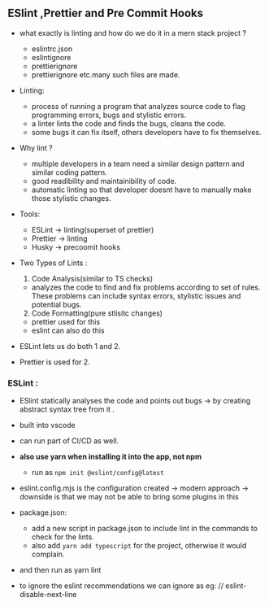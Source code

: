 ## ESlint ,Prettier and Pre Commit Hooks

- what exactly is linting and how do we do it in a mern stack project ?

  - eslintrc.json
  - eslintignore
  - prettierignore
  - prettierignore
    etc.many such files are made.

- Linting:

  - process of running a program that analyzes source code to flag programming errors, bugs and stylistic errors.
  - a linter lints the code and finds the bugs, cleans the code.
  - some bugs it can fix itself, others developers have to fix themselves.

- Why lint ?

  - multiple developers in a team need a similar design pattern and similar coding pattern.
  - good readibility and maintainibility of code.
  - automatic linting so that developer doesnt have to manually make those stylistic changes.

- Tools:

  - ESLint -> linting(superset of prettier)
  - Prettier -> linting
  - Husky -> precoomit hooks

- Two Types of Lints :

  1. Code Analysis(similar to TS checks)

  - analyzes the code to find and fix problems according to set of rules. These problems can include syntax errors, stylistic issues and potential bugs.

  2. Code Formatting(pure stlisitc changes)

  - prettier used for this
  - eslint can also do this

- ESLint lets us do both 1 and 2.
- Prettier is used for 2.

### ESLint :

- ESlint statically analyses the code and points out bugs -> by creating abstract syntax tree from it .
- built into vscode
- can run part of CI/CD as well.

- **also use yarn when installing it into the app, not npm**

  - run as `npm init @eslint/config@latest`

- eslint.config.mjs is the configuration created -> modern approach -> downside is that we may not be able to bring some plugins in this

- package.json:

  - add a new script in package.json to include lint in the commands to check for the lints.
  - also add `yarn add typescript` for the project, otherwise it would complain.

- and then run as yarn lint

- to ignore the eslint recommendations we can ignore as
  eg:
  // eslint-disable-next-line
